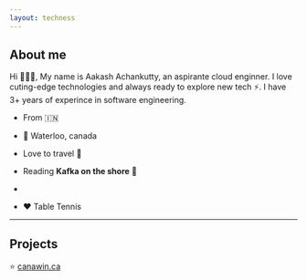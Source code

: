 ```yaml
---
layout: techness
---
```



## About me

Hi 🙋🏻‍♂️, My name is Aakash Achankutty, an aspirante cloud enginner. I love cuting-edge technologies and always ready to explore new tech ⚡️. I have 3+ years of experince in software engineering.



*  From 🇮🇳

*  📍 Waterloo, canada

*  Love to travel 🛫

*  Reading **Kafka on the shore** 📕
*  
*  ❤️ Table Tennis 


---

## Projects

  ⭐️ [canawin.ca](https://canawin.ca)





